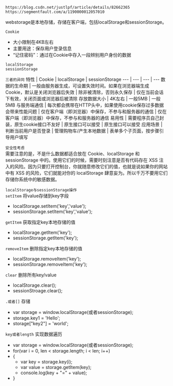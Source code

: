 `https://blog.csdn.net/justlpf/article/details/82662365`
`https://segmentfault.com/a/1190000012057010`

webstorage是本地存储，存储在客户端，包括localStorage和sessionStorage。

`Cookie`
- 大小限制在4KB左右
- 主要用途：保存用户登录信息
- “记住密码”：通过在Cookie中存入一段辨别用户身份的数据  

`localStorage`  
`sessionStorage`  

`三者的异同`
特性 | Cookie | localStorage | sessionStorage
--- | --- | --- | ---
数据的生命期 | 一般由服务器生成，可设置失效时间。如果在浏览器端生成Cookie，默认是关闭浏览器后失效 | 除非被清除，否则永久保存 | 仅在当前会话下有效，关闭页面或浏览器后被清除
存放数据大小 | 4K左右 | 一般5MB | 一般5MB
与服务端通信 | 每次都会携带在HTTP头中，如果使用cookie保存过多数据会带来性能问题 | 仅在客户端（即浏览器）中保存，不参与和服务器的通信 | 仅在客户端（即浏览器）中保存，不参与和服务器的通信
易用性 | 需要程序员自己封装，原生cookie接口不友好 | 原生接口可以接受 | 原生接口可以接受
应用场景 | 判断当前用户是否登录 | 管理购物车/产生本地数据 | 表单多个子页面，按步骤引导用户填写

`安全性考虑`  
需要注意的是，不是什么数据都适合放在 Cookie、localStorage 和 sessionStorage 中的。使用它们的时候，需要时刻注意是否有代码存在 XSS 注入的风险。因为只要打开控制台，你就随意修改它们的值，也就是说如果你的网站中有 XSS 的风险，它们就能对你的 localStorage 肆意妄为。所以千万不要用它们存储你系统中的敏感数据。

`localStorage与sessionStorage操作`  
`setItem` 将value存储到key字段
- localStorage.setItem('key','value');
- sessionStorage.setItem('key','value');

`getItem` 获取指定key本地存储的值
- localStorage.getItem('key');
- sessionStorage.getItem('key');
  
`removeItem` 删除指定key本地存储的值
- localStorage.removeItem('key');
- sessionStorage.removeItem('key');

`clear` 删除所有key/value
- localStorage.clear();
- sessionStroage.clear();

`.或者[]` 存储
- var storage = window.localStorage(或者sessionStorage);
- storage.key1 = 'Hello';
- storage["key2"] = 'world';

`key或者length` 实现数据遍历
- var storage = window.localStorage(或者sessionStorage);
- for(var i = 0, len < storage.length; i < len; i++)
- {
  - var key = storage.key(i);
  - var value = storage.getItem(key);
  - console.log(key + "=" + value); 
- }
